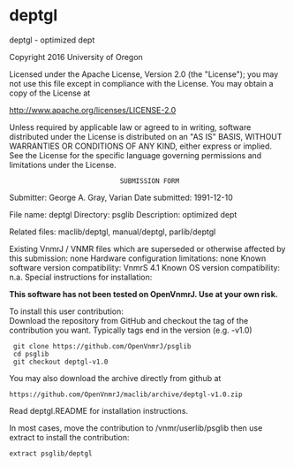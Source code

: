 # deptgl
 deptgl - optimized dept

 Copyright 2016 University of Oregon

 Licensed under the Apache License, Version 2.0 (the "License");
 you may not use this file except in compliance with the License.
 You may obtain a copy of the License at

   http://www.apache.org/licenses/LICENSE-2.0

 Unless required by applicable law or agreed to in writing, software
 distributed under the License is distributed on an "AS IS" BASIS,
 WITHOUT WARRANTIES OR CONDITIONS OF ANY KIND, either express or implied.
 See the License for the specific language governing permissions and
 limitations under the License.

                                SUBMISSION FORM

Submitter:      George A. Gray, Varian
Date submitted: 1991-12-10

File name:      deptgl
Directory:      psglib
Description:    optimized dept

Related files:  maclib/deptgl, manual/deptgl, parlib/deptgl


Existing VnmrJ / VNMR files which are superseded or
otherwise affected by this submission:  none
Hardware configuration limitations:     none
Known software version compatibility:   VnmrS 4.1
Known OS version compatibility:         n.a.
Special instructions for installation:

**This software has not been tested on OpenVnmrJ. Use at your own risk.**

To install this user contribution:  
Download the repository from GitHub and checkout the tag of the contribution you want.
Typically tags end in the version (e.g. -v1.0)

     git clone https://github.com/OpenVnmrJ/psglib  
     cd psglib  
     git checkout deptgl-v1.0


You may also download the archive directly from github at

    https://github.com/OpenVnmrJ/maclib/archive/deptgl-v1.0.zip

Read deptgl.README for installation instructions.

In most cases, move the contribution to /vnmr/userlib/psglib 
then use extract to install the contribution:  

    extract psglib/deptgl